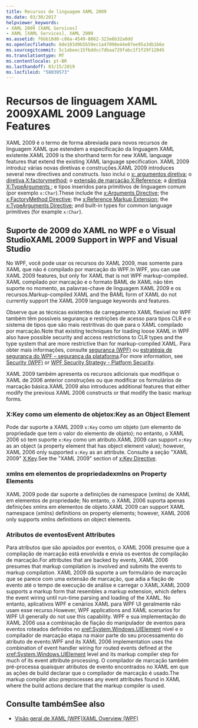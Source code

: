 ```yaml
---
title: Recursos de linguagem XAML 2009
ms.date: 03/30/2017
helpviewer_keywords:
- XAML 2009 [XAML Services]
- XAML [XAML Services], XAML 2009
ms.assetid: f6bb18d8-c86a-4549-8862-323e6b32a8dd
ms.openlocfilehash: 6de103d9b5b59ec1a47098e44e07ee95a3db166e
ms.sourcegitcommit: 5c1abeec15fbddcc7dbaa729fabc1f1f29f12045
ms.translationtype: MT
ms.contentlocale: pt-BR
ms.lasthandoff: 03/15/2019
ms.locfileid: "58039573"
---
```

# <a name="xaml-2009-language-features"></a><span data-ttu-id="2ff12-102">Recursos de linguagem XAML 2009</span><span class="sxs-lookup"><span data-stu-id="2ff12-102">XAML 2009 Language Features</span></span>
<span data-ttu-id="2ff12-103">XAML 2009 é o termo de forma abreviada para novos recursos de linguagem XAML que estendem a especificação da linguagem XAML existente.</span><span class="sxs-lookup"><span data-stu-id="2ff12-103">XAML 2009 is the shorthand term for new XAML language features that extend the existing XAML language specification.</span></span> <span data-ttu-id="2ff12-104">XAML 2009 introduz várias novas diretivas e construções.</span><span class="sxs-lookup"><span data-stu-id="2ff12-104">XAML 2009 introduces several new directives and constructs.</span></span> <span data-ttu-id="2ff12-105">Isso inclui o [x: argumentos diretiva](x-arguments-directive.md); o [diretiva X:factorymethod](x-factorymethod-directive.md); o [extensão de marcação X:Reference](x-reference-markup-extension.md); a [diretiva X:TypeArguments ](x-typearguments-directive.md); e tipos inseridos para primitivos de linguagem comum (por exemplo `x:Char`).</span><span class="sxs-lookup"><span data-stu-id="2ff12-105">These include the [x:Arguments Directive](x-arguments-directive.md); the [x:FactoryMethod Directive](x-factorymethod-directive.md); the [x:Reference Markup Extension](x-reference-markup-extension.md); the [x:TypeArguments Directive](x-typearguments-directive.md); and built-in types for common language primitives (for example `x:Char`).</span></span>  
  
<a name="xaml_2009_support_in_wpf_and_visual_studio"></a>   
## <a name="xaml-2009-support-in-wpf-and-visual-studio"></a><span data-ttu-id="2ff12-106">Suporte de 2009 do XAML no WPF e o Visual Studio</span><span class="sxs-lookup"><span data-stu-id="2ff12-106">XAML 2009 Support in WPF and Visual Studio</span></span>  
 <span data-ttu-id="2ff12-107">No WPF, você pode usar os recursos do XAML 2009, mas somente para XAML que não é compilado por marcação do WPF.</span><span class="sxs-lookup"><span data-stu-id="2ff12-107">In WPF, you can use XAML 2009 features, but only for XAML that is not WPF markup-compiled.</span></span> <span data-ttu-id="2ff12-108">XAML compilado por marcação e o formato BAML de XAML não têm suporte no momento, as palavras-chave de linguagem XAML 2009 e os recursos.</span><span class="sxs-lookup"><span data-stu-id="2ff12-108">Markup-compiled XAML and the BAML form of XAML do not currently support the XAML 2009 language keywords and features.</span></span>  
  
 <span data-ttu-id="2ff12-109">Observe que as técnicas existentes de carregamento XAML flexível no WPF também têm possíveis segurança e restrições de acesso para tipos CLR e o sistema de tipos que são mais restritivas do que para o XAML compilado por marcação.</span><span class="sxs-lookup"><span data-stu-id="2ff12-109">Note that existing techniques for loading loose XAML in WPF also have possible security and access restrictions to CLR types and the type system that are more restrictive than for markup-compiled XAML.</span></span> <span data-ttu-id="2ff12-110">Para obter mais informações, consulte [segurança (WPF)](../wpf/security-wpf.md) ou [estratégia de segurança do WPF – segurança da plataforma](../wpf/wpf-security-strategy-platform-security.md).</span><span class="sxs-lookup"><span data-stu-id="2ff12-110">For more information, see [Security (WPF)](../wpf/security-wpf.md) or [WPF Security Strategy - Platform Security](../wpf/wpf-security-strategy-platform-security.md).</span></span>  
  
 <span data-ttu-id="2ff12-111">XAML 2009 também apresenta os recursos adicionais que modifique o XAML de 2006 anterior construções ou que modificar os formulários de marcação básica.</span><span class="sxs-lookup"><span data-stu-id="2ff12-111">XAML 2009 also introduces additional features that either modify the previous XAML 2006 constructs or that modify the basic markup forms.</span></span>  
  
### <a name="xkey-as-an-object-element"></a><span data-ttu-id="2ff12-112">X:Key como um elemento de objeto</span><span class="sxs-lookup"><span data-stu-id="2ff12-112">x:Key as an Object Element</span></span>  
 <span data-ttu-id="2ff12-113">Pode dar suporte a XAML 2009 `x:Key` como um objeto (um elemento de propriedade que tem o valor do elemento de objeto); no entanto, o XAML 2006 só tem suporte `x:Key` como um atributo.</span><span class="sxs-lookup"><span data-stu-id="2ff12-113">XAML 2009 can support `x:Key` as an object (a property element that has object element value); however, XAML 2006 only supported `x:Key` as an attribute.</span></span> <span data-ttu-id="2ff12-114">Consulte a seção "XAML 2009" [X:Key](x-key-directive.md).</span><span class="sxs-lookup"><span data-stu-id="2ff12-114">See the "XAML 2009" section of [x:Key Directive](x-key-directive.md).</span></span>  
  
### <a name="xmlns-on-property-elements"></a><span data-ttu-id="2ff12-115">xmlns em elementos de propriedade</span><span class="sxs-lookup"><span data-stu-id="2ff12-115">xmlns on Property Elements</span></span>  
 <span data-ttu-id="2ff12-116">XAML 2009 pode dar suporte a definições de namespace (xmlns) de XAML em elementos de propriedade; No entanto, o XAML 2006 suporta apenas definições xmlns em elementos de objeto.</span><span class="sxs-lookup"><span data-stu-id="2ff12-116">XAML 2009 can support XAML namespace (xmlns) definitions on property elements; however, XAML 2006 only supports xmlns definitions on object elements.</span></span>  
  
### <a name="event-attributes"></a><span data-ttu-id="2ff12-117">Atributos de eventos</span><span class="sxs-lookup"><span data-stu-id="2ff12-117">Event Attributes</span></span>  
 <span data-ttu-id="2ff12-118">Para atributos que são apoiados por eventos, o XAML 2006 presume que a compilação de marcação está envolvida e envia os eventos de compilação de marcação.</span><span class="sxs-lookup"><span data-stu-id="2ff12-118">For attributes that are backed by events, XAML 2006 presumes that markup compilation is involved and submits the events to markup compilation.</span></span> <span data-ttu-id="2ff12-119">XAML 2009 dá suporte a um formulário de marcação que se parece com uma extensão de marcação, que adia a fiação de evento até o tempo de execução de análise e carregar o XAML.</span><span class="sxs-lookup"><span data-stu-id="2ff12-119">XAML 2009 supports a markup form that resembles a markup extension, which defers the event wiring until run-time parsing and loading of the XAML.</span></span> <span data-ttu-id="2ff12-120">No entanto, aplicativos WPF e cenários XAML para WPF UI geralmente não usam esse recurso.</span><span class="sxs-lookup"><span data-stu-id="2ff12-120">However, WPF applications and XAML scenarios for WPF UI generally do not use this capability.</span></span> <span data-ttu-id="2ff12-121">WPF e sua implementação do XAML 2006 usa a combinação de fiação do manipulador de eventos para eventos roteados definidos no <xref:System.Windows.UIElement> nível e o compilador de marcação etapa na maior parte do seu processamento do atributo de evento.</span><span class="sxs-lookup"><span data-stu-id="2ff12-121">WPF and its XAML 2006 implementation uses the combination of event handler wiring for routed events defined at the <xref:System.Windows.UIElement> level and its markup compiler step for much of its event attribute processing.</span></span> <span data-ttu-id="2ff12-122">O compilador de marcação também pré-processa quaisquer atributos de evento encontrados no XAML em que as ações de build declarar que o compilador de marcação é usado.</span><span class="sxs-lookup"><span data-stu-id="2ff12-122">The markup compiler also preprocesses any event attributes found in XAML where the build actions declare that the markup compiler is used.</span></span>  
  
## <a name="see-also"></a><span data-ttu-id="2ff12-123">Consulte também</span><span class="sxs-lookup"><span data-stu-id="2ff12-123">See also</span></span>
- [<span data-ttu-id="2ff12-124">Visão geral de XAML (WPF)</span><span class="sxs-lookup"><span data-stu-id="2ff12-124">XAML Overview (WPF)</span></span>](../wpf/advanced/xaml-overview-wpf.md)
